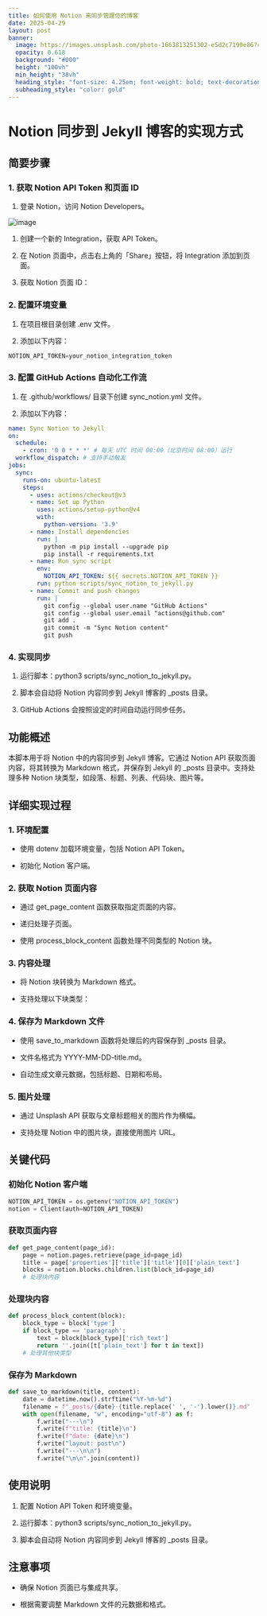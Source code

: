 ```yaml
---
title: 如何使用 Notion 来同步管理你的博客
date: 2025-04-29
layout: post
banner:
  image: https://images.unsplash.com/photo-1663813251302-e5d2c7199e86?crop=entropy&cs=tinysrgb&fit=max&fm=jpg&ixid=M3w2OTIwMzJ8MHwxfHJhbmRvbXx8fHx8fHx8fDE3NDU5MTUzNzZ8&ixlib=rb-4.0.3&q=80&w=1080
  opacity: 0.618
  background: "#000"
  height: "100vh"
  min_height: "38vh"
  heading_style: "font-size: 4.25em; font-weight: bold; text-decoration: underline"
  subheading_style: "color: gold"
---
```


# Notion 同步到 Jekyll 博客的实现方式

## 简要步骤

### 1. 获取 Notion API Token 和页面 ID

1. 登录 Notion，访问 Notion Developers。

![image](https://prod-files-secure.s3.us-west-2.amazonaws.com/a7a0cc5a-89b9-4cda-8686-1fba0ca52f40/d19c1afe-dea5-4312-9333-786b0ba83054/image.png?X-Amz-Algorithm=AWS4-HMAC-SHA256&X-Amz-Content-Sha256=UNSIGNED-PAYLOAD&X-Amz-Credential=ASIAZI2LB4666JP6UTLJ%2F20250429%2Fus-west-2%2Fs3%2Faws4_request&X-Amz-Date=20250429T082936Z&X-Amz-Expires=3600&X-Amz-Security-Token=IQoJb3JpZ2luX2VjEPD%2F%2F%2F%2F%2F%2F%2F%2F%2F%2FwEaCXVzLXdlc3QtMiJHMEUCIAmpYyDCgKnlnRsu4GFHEemqS4iePw16YLCCIAArh%2FmuAiEAjd3t9a5w5pqG6GkYGVXG3iJ3ljFMkapT9y%2FkX06mu0EqiAQIif%2F%2F%2F%2F%2F%2F%2F%2F%2F%2FARAAGgw2Mzc0MjMxODM4MDUiDHeop6fd27eHaYDCIircA4iyDt9uZDp3J4kcUorsHAO2wv7ezYLy1nMN7qYVFr2IGgjWfp9jGERNOIuRkk0ynJT%2Fr0Vhe583F6w5WEwzKB2R%2Fwf2odekwCus4vyqFpQl7PjJ4OCzA9DA4L5GH9Fa9WP1vdZtaWGF7UWSoIvHnqVUhUNtubWie5fI7InsuX4Sv0gFYPjYtxIm%2B2%2B89gyzwC7wJocFILQbyWTvYcCY%2FboCCTsR5YxpoKBmiVPrKh3x7jfDDwDxpgp1A%2B1YwmcD2GE3XuZ2ndZx8kawOhB4fiAo24F6KRRC6fQLSoSP8tboyjruOIa%2FQQxUkPyaRe6%2B4XSmteAlj10WJsbkVR4tcSHwxXLXp96ugDLHjtoN9Mxqz28XRpu0N5BDWx2oQnv5bfp2NMFYnkJ8%2F1SOE8AObi3tyi%2BizG6rODAgjPzGHEV550hNuP1F%2FmRYa03cXUhNaZoNRXT3F0TzT3%2FU9W5aFSua2VUXrdMXt7iRjOuOCuVRLfECGxFtTSyWULmhRkw0lI%2Bzm%2BLihlI3WjCtyl52FROz5Y2DoQUvlhyfjERgQ8NKd6rWtIXodxzslIdmD9KVSDc93VaMnKwMxtrno6ZhC9D1lEJJvnirNujMVxeEM8Vk3mphcXNRrRxQ1YuHMPiLwsAGOqUBFeCz%2BhPwjCBmewcIpoBAurXpR1pkycAhT7B5idQaojg1TVm16Q72IqO9zohm40PBUhrgS87komQgSY85MR3jxQVPnxybdwrnx9PcGC%2BizhdYoUnq6i1P7AXu9lXSa3%2Fn7Z7z%2F21CwuMqa7M%2FYfkUlDuxJsW%2BeIHdvTgcplqKclbNrrKXYRNsL2ZdNtvAZ1u%2F8Rxu4JvahG2iug%2FHx7RcYhAebwgg&X-Amz-Signature=b9542f663ba9b674efd5fbad139dd2cf0c89417c7497eeb0be36d91039516a59&X-Amz-SignedHeaders=host&x-id=GetObject)

1. 创建一个新的 Integration，获取 API Token。

1. 在 Notion 页面中，点击右上角的「Share」按钮，将 Integration 添加到页面。

1. 获取 Notion 页面 ID：


### 2. 配置环境变量

1. 在项目根目录创建 .env 文件。

1. 添加以下内容：

```javascript
NOTION_API_TOKEN=your_notion_integration_token
```

### 3. 配置 GitHub Actions 自动化工作流

1. 在 .github/workflows/ 目录下创建 sync_notion.yml 文件。

1. 添加以下内容：

```yaml
name: Sync Notion to Jekyll
on:
  schedule:
    - cron: '0 0 * * *' # 每天 UTC 时间 00:00（北京时间 08:00）运行
  workflow_dispatch: # 支持手动触发
jobs:
  sync:
    runs-on: ubuntu-latest
    steps:
      - uses: actions/checkout@v3
      - name: Set up Python
        uses: actions/setup-python@v4
        with:
          python-version: '3.9'
      - name: Install dependencies
        run: |
          python -m pip install --upgrade pip
          pip install -r requirements.txt
      - name: Run sync script
        env:
          NOTION_API_TOKEN: ${{ secrets.NOTION_API_TOKEN }}
        run: python scripts/sync_notion_to_jekyll.py
      - name: Commit and push changes
        run: |
          git config --global user.name "GitHub Actions"
          git config --global user.email "actions@github.com"
          git add .
          git commit -m "Sync Notion content"
          git push
```

### 4. 实现同步

1. 运行脚本：python3 scripts/sync_notion_to_jekyll.py。

1. 脚本会自动将 Notion 内容同步到 Jekyll 博客的 _posts 目录。

1. GitHub Actions 会按照设定的时间自动运行同步任务。

## 功能概述

本脚本用于将 Notion 中的内容同步到 Jekyll 博客。它通过 Notion API 获取页面内容，将其转换为 Markdown 格式，并保存到 Jekyll 的 _posts 目录中。支持处理多种 Notion 块类型，如段落、标题、列表、代码块、图片等。

## 详细实现过程

### 1. 环境配置

- 使用 dotenv 加载环境变量，包括 Notion API Token。

- 初始化 Notion 客户端。

### 2. 获取 Notion 页面内容

- 通过 get_page_content 函数获取指定页面的内容。

- 递归处理子页面。

- 使用 process_block_content 函数处理不同类型的 Notion 块。

### 3. 内容处理

- 将 Notion 块转换为 Markdown 格式。

- 支持处理以下块类型：


### 4. 保存为 Markdown 文件

- 使用 save_to_markdown 函数将处理后的内容保存到 _posts 目录。

- 文件名格式为 YYYY-MM-DD-title.md。

- 自动生成文章元数据，包括标题、日期和布局。

### 5. 图片处理

- 通过 Unsplash API 获取与文章标题相关的图片作为横幅。

- 支持处理 Notion 中的图片块，直接使用图片 URL。

## 关键代码

### 初始化 Notion 客户端

```python
NOTION_API_TOKEN = os.getenv("NOTION_API_TOKEN")
notion = Client(auth=NOTION_API_TOKEN)
```

### 获取页面内容

```python
def get_page_content(page_id):
    page = notion.pages.retrieve(page_id=page_id)
    title = page['properties']['title']['title'][0]['plain_text']
    blocks = notion.blocks.children.list(block_id=page_id)
    # 处理块内容
```

### 处理块内容

```python
def process_block_content(block):
    block_type = block['type']
    if block_type == 'paragraph':
        text = block[block_type]['rich_text']
        return ''.join([t['plain_text'] for t in text])
    # 处理其他块类型
```

### 保存为 Markdown

```python
def save_to_markdown(title, content):
    date = datetime.now().strftime("%Y-%m-%d")
    filename = f"_posts/{date}-{title.replace(' ', '-').lower()}.md"
    with open(filename, "w", encoding="utf-8") as f:
        f.write("---\n")
        f.write(f"title: {title}\n")
        f.write(f"date: {date}\n")
        f.write("layout: post\n")
        f.write("---\n\n")
        f.write("\n\n".join(content))
```

## 使用说明

1. 配置 Notion API Token 和环境变量。

1. 运行脚本：python3 scripts/sync_notion_to_jekyll.py。

1. 脚本会自动将 Notion 内容同步到 Jekyll 博客的 _posts 目录。

## 注意事项

- 确保 Notion 页面已与集成共享。

- 根据需要调整 Markdown 文件的元数据和格式。